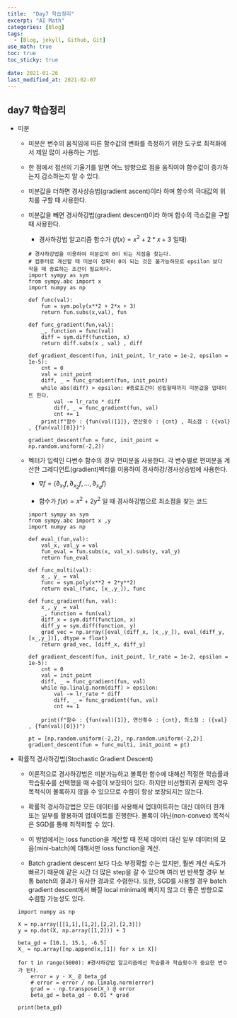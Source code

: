 ```yaml
---
title:  "Day7 학습정리"
excerpt: "AI Math"
categories: [Blog]
tags:
  - [Blog, jekyll, Github, Git]
use_math: true
toc: true
toc_sticky: true
 
date: 2021-01-26
last_modified_at: 2021-02-07
---
```


## day7 학습정리

* 미분 

    * 미분은 변수의 움직임에 따른 함수값의 변화를 측정하기 위한 도구로 최적화에서 제일 많이 사용하는 기법.
    
    * 한 점에서 접선의 기울기를 알면 어느 방향으로 점을 움직여야 함수값이 증가하는지 감소하는지 알 수 있다.

    * 미분값을 더하면 경사상승법(gradient ascent)이라 하며 함수의 극대값의 위치를 구할 때 사용한다.

    * 미분값을 빼면 경사하강법(gradient descent)이라 하며 함수의 극소값을 구할 때 사용한다.
    
    

        * 경사하강법 알고리즘 함수가 ($f(x) = x^2 + 2*x + 3$ 일때)
        
        
        ```
        # 경사하강법을 이용하여 미분값이 0이 되는 지점을 찾는다. 
        # 컴퓨터로 계산할 때 미분이 정확히 0이 되는 것은 불가능하므로 epsilon 보다 작을 때 종료하는 조건이 필요하다.
        import sympy as sym
        from sympy.abc import x
        import numpy as np

        def func(val):
            fun = sym.poly(x**2 + 2*x + 3)
            return fun.subs(x,val), fun

        def func_gradient(fun,val):
            _, function = func(val)
            diff = sym.diff(function, x)
            return diff.subs(x , val) , diff

        def gradient_descent(fun, init_point, lr_rate = 1e-2, epsilon = 1e-5):
            cnt = 0
            val = init_point    
            diff, _ = func_gradient(fun, init_point)
            while abs(diff) > epsilon: #종료조건이 성립할때까지 미분값을 업데이트 한다.
                val -= lr_rate * diff
                diff, _ = func_gradient(fun, val)
                cnt += 1
            print(f"함수 : {fun(val)[1]}, 연산횟수 : {cnt} , 최소점 : ({val} , {fun(val)[0]})")

        gradient_descent(fun = func, init_point = np.random.uniform(-2,2))
        ```



    * 벡터가 입력인 다변수 함수의 경우 편미분을 사용한다. 각 변수별로 편미분을 계산한 그레디언트(gradient)벡터를 이용하여 경사하강/경사상승법에 사용한다.

        * $\nabla f = (\partial_{x_{1}}f,\partial_{x_{2}}f,...,\partial_{x_{d}}f)$
        
        

        * 함수가 $f(x) = x^2 + 2y^2$ 일 때  경사하강법으로 최소점을 찾는 코드
        
        
        ```
        import sympy as sym
        from sympy.abc import x ,y
        import numpy as np

        def eval_(fun,val):
            val_x, val_y = val
            fun_eval = fun.subs(x, val_x).subs(y, val_y)
            return fun_eval

        def func_multi(val):
            x_, y_ = val
            func = sym.poly(x**2 + 2*y**2)
            return eval_(func, [x_,y_]), func

        def func_gradient(fun, val):
            x_, y_ = val
            _, function = fun(val)
            diff_x = sym.diff(function, x)
            diff_y = sym.diff(function, y)
            grad_vec = np.array([eval_(diff_x, [x_,y_]), eval_(diff_y, [x_,y_])], dtype = float)
            return grad_vec, [diff_x, diff_y]

        def gradient_descent(fun, init_point, lr_rate = 1e-2, epsilon = 1e-5):
            cnt = 0
            val = init_point
            diff, _ = func_gradient(fun, val)
            while np.linalg.norm(diff) > epsilon:
                val -= lr_rate * diff
                diff, _ = func_gradient(fun, val)
                cnt += 1

            print(f"함수 : {fun(val)[1]}, 연산횟수 : {cnt}, 최소점 : ({val} , {fun(val)[0]})")

        pt = [np.random.uniform(-2,2), np.random.uniform(-2,2)]
        gradient_descent(fun = func_multi, init_point = pt)
        ```



* 확률적 경사하강법(Stochastic Gradient Descent)

    * 이론적으로 경사하강법은 미분가능하고 볼록한 함수에 대해선 적절한 학습률과 학습횟수를 선택했을 때 수렴이 보장되어 있다. 하지만 비선형회귀 문제의 경우 목적식이 볼록하지 않을 수 있으므로 수렴이 항상 보장되지는 않는다.

    * 확률적 경사하강법은 모든 데이터를 사용해서 업데이트하는 대신 데이터 한개 또는 일부를 활용하여 업데이트를 진행한다. 볼록이 아닌(non-convex) 목적식은 SGD를 통해 최적화할 수 있다.

    * 이 방법에서는 loss function을 계산할 때 전체 데이터 대신 일부 데이터의 모음(mini-batch)에 대해서만 loss function을 계산.

    * Batch gradient descent 보다 다소 부정확할 수는 있지만, 훨씬 계산 속도가 빠르기 때문에 같은 시간 더 많은 step을 갈 수 있으며 여러 번 반복할 경우 보통 batch의 결과가 유사한 경과로 수렴한다. 또한, SGD를 사용할 경우 batch gradient descent에서 빠질 local minima에 빠지지 않고 더 좋은 방향으로 수렴할 가능성도 있다.


    ```
    import numpy as np

    X = np.array([[1,1],[1,2],[2,2],[2,3]])
    y = np.dot(X, np.array([1,2])) + 3

    beta_gd = [10.1, 15.1, -6.5]
    X_ = np.array([np.append(x,[1]) for x in X])

    for t in range(5000): #경사하강법 알고리즘에선 학습률과 학습횟수가 중요한 변수가 된다.
        error = y - X_ @ beta_gd
        # error = error / np.linalg.norm(error)
        grad = - np.transpose(X_) @ error
        beta_gd = beta_gd - 0.01 * grad

    print(beta_gd)
    ```
    
